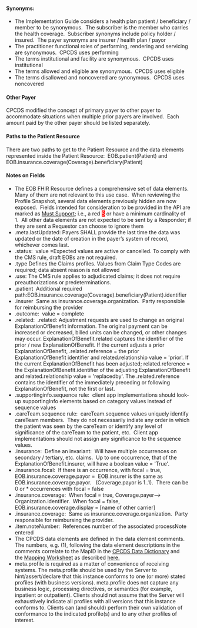 <h4>Synonyms:</h4>
<ul>
<li>The Implementation Guide considers a health plan patient / beneficiary / member to be synonymous.&nbsp; The subscriber is the member who carries the health coverage.&nbsp; Subscriber synonyms include policy holder / insured.&nbsp; The payer synonyms are insurer / health plan / payor</li>
<li>The practitioner functional roles of performing, rendering and servicing are synonymous.&nbsp; CPCDS uses performing</li>
<li>The terms institutional and facility are synonymous.&nbsp; CPCDS uses institutional</li>
<li>The terms allowed and eligible are synonymous.&nbsp; CPCDS uses eligible</li>
<li>The terms disallowed and noncovered are synonymous.&nbsp; CPCDS uses noncovered</li>
</ul>
<h4>Other Payer</h4>
<p>CPCDS modified the concept of primary payer to other payer to accommodate situations when multiple prior payers are involved.&nbsp; Each amount paid by the other payer should be listed separately.</p>
<h4>Paths to the Patient Resource</h4>
<p>There are two paths to get to the Patient Resource and the data elements represented inside the Patient Resource:&nbsp;&nbsp;EOB.patient(Patient) and EOB.insurance.coverage(Coverage).beneficiary(Patient)</p>
<h4>Notes on Fields</h4>
<ul>
<li>The EOB FHIR Resource defines a comprehensive set of data elements.&nbsp; Many of them are not relevant to this use case.&nbsp; When reviewing the Profile Snapshot, several data elements previously hidden are now exposed.&nbsp; Fields intended for consideration to be provided in the API are marked as <a href="General_Guidance.html#must-support">Must Support</a>; i.e., a red <span style="color: #ffffff; background-color: #ff0000;">S</span> or have a minimum cardinality of 1.&nbsp; All other data elements are not expected to be sent by a Responder; if they are sent a Requestor can choose to ignore them</li>
<li>.meta.lastUpdated:&nbsp;Payers SHALL provide the last time the data was updated or the date of creation in the payer&rsquo;s system of record, whichever comes last.</li>
<li>.status:&nbsp; value =Expected values are active or cancelled. To comply with the CMS rule, draft EOBs are not required.&nbsp;</li>
<li>.type&nbsp;Defines the Claims profiles. Values from Claim Type Codes are required; data absent reason is not allowed</li>
<li>.use:&nbsp;The CMS rule applies to adjudicated claims; it does not require preauthorizations or predeterminations.</li>
<li>.patient&nbsp; Additional required path:EOB.insurance.coverage(Coverage).beneficiary(Patient).identifier</li>
<li>.insurer&nbsp; Same as insurance.coverage.organization.&nbsp; Party responsible for reimbursing the provider</li>
<li>.outcome:&nbsp; value = complete</li>
<li>.related:&nbsp; .related:  Adjustment requests are used to change an original ExplanationOfBenefit information. The original payment can be increased or decreased, billed units can be changed, or other changes may occur. ExplanationOfBenefit.related captures the identifier of the prior / new ExplanationOfBenefit. 
If the current adjusts a prior ExplanationOfBenefit, .related.reference = the prior ExplanationOfBenefit identifier and related.relationship value = 'prior'. 
If the current ExplanationOfBenefit has been adjusted; related.reference = the ExplanationOfBenefit.identifier of the adjusting ExplanationOfBenefit and related.relationship value = 'replacedby'.   
The .related.reference contains the identifier of the immediately preceding or following ExplanationOfBenefit, not the first or last.</li>
<li>.supportinginfo.sequence rule:&nbsp; client app implementations should look-up supportingInfo elements based on category values instead of sequence values</li>
<li>.careTeam.sequence rule:&nbsp; careTeam.sequence values uniquely identify careTeam members.&nbsp; They do not necessarily indiate any order in which the patient was seen by the careTeam or identify any level of significance of the careTeam to the patient, etc.&nbsp; Client app implementations should not assign any significance to the sequence values.&nbsp;&nbsp;&nbsp;</li>
<li>.insurance:&nbsp;&nbsp;Define an invariant:&nbsp; Will have multiple occurrences on secondary / tertiary, etc. claims.&nbsp; Up to one occurrence, that of the ExplanationOfBenefit.insurer, will have a boolean value = 'True'.&nbsp;</li>
<li>.insurance.focal:&nbsp; If there is an occurrence, with focal = true, EOB.insurance.coverage.payor =&nbsp; EOB.insurer is the same as EOB.insurance.coverage.payor.&nbsp;&nbsp; (Coverage.payor is 1..1).&nbsp; There can be&nbsp; 0 or * occurrences with focal = false</li>
<li>.insurance.coverage:&nbsp; When focal = true, Coverage.payer--&gt; Organization.identifier.&nbsp; When focal = false, EOB.insurance.coverage.display = [name of other carrier]&nbsp;&nbsp;</li>
<li>.insurance.coverage:&nbsp; Same as insurance.coverage.organization.&nbsp; Party responsible for reimbursing the provider.</li>
<li>.item.noteNumber:&nbsp; References number of the associated processNote entered</li>
<li>The CPCDS data elements are defined in the data element comments.&nbsp; The numbers, e.g. (1), following the data element descriptions in the comments correlate to the MapID in the&nbsp;<a href="CPCDSDataDictionary.docx" >CPCDS Data Dictionary</a>&nbsp;and the&nbsp;<a href="CPCDStoFHIRProfilesMapping.xlsx">Mapping Worksheet</a>&nbsp;as described&nbsp;<a href="Common_Payer_Consumer_Data_Set.html">here.</a></li>
<li>meta.profile is required as a matter of convenience of receiving systems. The meta.profile should be used by the Server to hint/assert/declare that this instance conforms to one (or more) stated profiles (with business versions). meta.profile does not capture any business logic, processing directives, or semantics (for example, inpatient or outpatient). Clients should not assume that the Server will exhaustively indicate all profiles with all versions that this instance conforms to. Clients can (and should) perform their own validation of conformance to the indicated profile(s) and to any other profiles of interest.</li>
</ul>
